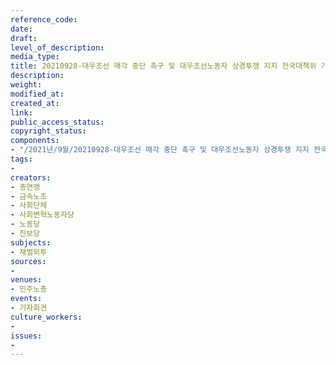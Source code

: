 ```yaml
---
reference_code: 
date: 
draft: 
level_of_description: 
media_type: 
title: 20210928-대우조선 매각 중단 촉구 및 대우조선노동자 상경투쟁 지지 전국대책위 기자회견
description: 
weight: 
modified_at: 
created_at: 
link: 
public_access_status: 
copyright_status: 
components:
- "/2021년/9월/20210928-대우조선 매각 중단 촉구 및 대우조선노동자 상경투쟁 지지 전국대책위 기자회견/404196_62238_1130.jpg"
tags:
- 
creators:
- 총연맹
- 금속노조
- 사회단체
- 사회변혁노동자당
- 노동당
- 진보당
subjects:
- 재벌외투
sources:
- 
venues:
- 민주노총
events:
- 기자회견
culture_workers:
- 
issues:
- 
---
```

